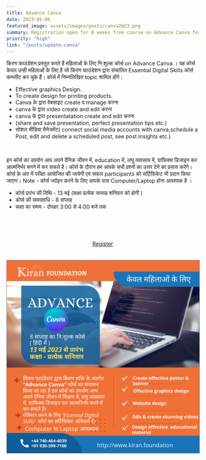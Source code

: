 ```yaml
---
title: Advance Canva
date: 2023-05-06
featured_image: assets/images/posts/canva2023.png
summary: Registration open for 8 weeks free course on Advance Canva for Women in Hindi. Course starts 13th May 2023; Hurry up register today!
priority: "high"
link: "/posts/update-canva"
---
```


किरण फाउंडेशन प्रस्तुत करते हैं महिलाओं के लिए नि:शुल्क कोर्स on Advance Canva । यह कोर्स केवल उन्ही महिलाओं के लिए है जो किरण फाउंडेशन द्वारा संचालित Essential Digital Skills कोर्स कम्प्लीट कर चुके हैं। कोर्स में निम्नलिखित topic शामिल होंगे :
- Effective graphics Design.
- To create design for printing products.
- Canva के द्वारा वेबसाइट create व manage करना
- canva के द्वारा video create and edit करना
- canva के द्वारा presentatation create and edit करना 
- (share and save presentation, perfect  presentation tips etc.)
- सोशल मीडिया मैनेजमेंट( connect social media accounts with canva,schedule a Post, edit and delete a scheduled post, see post insights etc.)
<br/> 

इन कोर्स का उपयोग आप अपने दैनिक जीवन में, education में, लघु व्यवसाय में, ग्राफिक्स डिजाइन कर आत्मनिर्भर बनने में कर सकते है। कोर्स के दौरान हम आपके सभी प्रश्नों का उत्तर देने का प्रयास करेंगे।कोर्स के अंत में परीक्षा आयोजित की जायेगी एवं सफल participants को सर्टिफिकेट भी प्रदान किया जाएगा।
Note - कोर्स ज्वॉइन करने के लिए आपके पास Computer/Laptop होना आवश्यक है ।

 - कोर्स प्रारंभ की तिथि - 13 मई (कक्षा प्रत्येक सप्ताह शनिवार को होगी )
 - कोर्स की समयावधि - 8 सप्ताह
 - कक्षा का समय - दोपहर 3:00 से 4:00 बजे तक

<br/> <br/> <br/>

<div class="button" align="center">
    <a href="https://forms.gle/wAMS7Ns9n7Sw1SKX8">Register</a>
</div>
<br/> <br/>
<a href="https://forms.gle/wAMS7Ns9n7Sw1SKX8"><img src="/images/posts/canva2023.png" style="border: 1px solid #888;"/></a>
